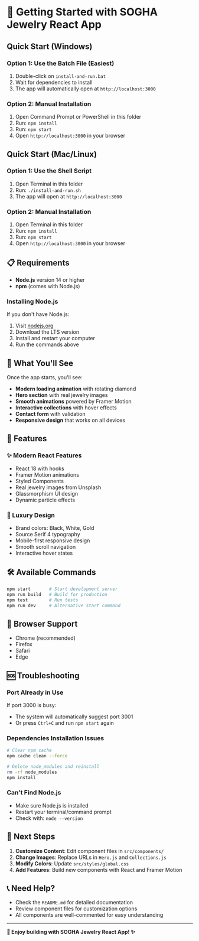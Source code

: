 # 🚀 Getting Started with SOGHA Jewelry React App

## Quick Start (Windows)

### Option 1: Use the Batch File (Easiest)
1. Double-click on `install-and-run.bat`
2. Wait for dependencies to install
3. The app will automatically open at `http://localhost:3000`

### Option 2: Manual Installation
1. Open Command Prompt or PowerShell in this folder
2. Run: `npm install`
3. Run: `npm start`
4. Open `http://localhost:3000` in your browser

## Quick Start (Mac/Linux)

### Option 1: Use the Shell Script
1. Open Terminal in this folder
2. Run: `./install-and-run.sh`
3. The app will open at `http://localhost:3000`

### Option 2: Manual Installation
1. Open Terminal in this folder
2. Run: `npm install`
3. Run: `npm start`
4. Open `http://localhost:3000` in your browser

## 📋 Requirements

- **Node.js** version 14 or higher
- **npm** (comes with Node.js)

### Installing Node.js
If you don't have Node.js:
1. Visit [nodejs.org](https://nodejs.org/)
2. Download the LTS version
3. Install and restart your computer
4. Run the commands above

## 🌟 What You'll See

Once the app starts, you'll see:
- **Modern loading animation** with rotating diamond
- **Hero section** with real jewelry images
- **Smooth animations** powered by Framer Motion
- **Interactive collections** with hover effects
- **Contact form** with validation
- **Responsive design** that works on all devices

## 🎨 Features

### ✨ Modern React Features
- React 18 with hooks
- Framer Motion animations
- Styled Components
- Real jewelry images from Unsplash
- Glassmorphism UI design
- Dynamic particle effects

### 💎 Luxury Design
- Brand colors: Black, White, Gold
- Source Serif 4 typography
- Mobile-first responsive design
- Smooth scroll navigation
- Interactive hover states

## 🛠️ Available Commands

```bash
npm start       # Start development server
npm run build   # Build for production
npm test        # Run tests
npm run dev     # Alternative start command
```

## 📱 Browser Support

- Chrome (recommended)
- Firefox
- Safari
- Edge

## 🆘 Troubleshooting

### Port Already in Use
If port 3000 is busy:
- The system will automatically suggest port 3001
- Or press `Ctrl+C` and run `npm start` again

### Dependencies Installation Issues
```bash
# Clear npm cache
npm cache clean --force

# Delete node_modules and reinstall
rm -rf node_modules
npm install
```

### Can't Find Node.js
- Make sure Node.js is installed
- Restart your terminal/command prompt
- Check with: `node --version`

## 🎯 Next Steps

1. **Customize Content**: Edit component files in `src/components/`
2. **Change Images**: Replace URLs in `Hero.js` and `Collections.js`
3. **Modify Colors**: Update `src/styles/global.css`
4. **Add Features**: Build new components with React and Framer Motion

## 📞 Need Help?

- Check the `README.md` for detailed documentation
- Review component files for customization options
- All components are well-commented for easy understanding

---

**🌟 Enjoy building with SOGHA Jewelry React App! ✨**
